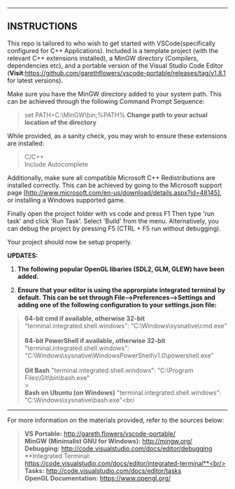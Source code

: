-------------
INSTRUCTIONS
-------------
This repo is tailored to who wish to get started with VSCode(specifically configured for C++ Applications).
Included is a template project (with the relevant C++ extensions installed), a MinGW directory (Compilers, dependencies etc),
and a portable version of the Visual Studio Code Editor (**Visit**:https://github.com/garethflowers/vscode-portable/releases/tag/v1.8.1
for latest versions).

Make sure you have the MinGW directory added to your system path. This can be achieved through the following Command Prompt Sequence:

>set PATH=C:\MinGW\bin;%PATH%	**Change path to your actual location of the directory**

While provided, as a sanity check, you may wish to ensure these extensions are installed:

>C/C++<br/>
>Include Autocomplete

Additionally, make sure all compatible Microsoft C++ Redistributions are installed correctly. This can be achieved by going to the Microsoft
support page [http://www.microsoft.com/en-us/download/details.aspx?id=48145], or installing a Windows supported game.

Finally open the project folder with vs code and press F1
Then type 'run task' and click 'Run Task'. Select 'Build' from the menu.
Alternatively, you can debug the project by pressing F5 (CTRL + F5 run without debugging).

Your project should now be setup properly.

**UPDATES:**

1. **The following popular OpenGL libaries (SDL2, GLM, GLEW) have been added.**

2. **Ensure that your editor is using the approrpiate integrated terminal by default.** 
**This can be set through File-->Preferences-->Settings and adding one of the following configuration to your settings.json file:**
  
>**64-bit cmd if available, otherwise 32-bit**<br/>
>"terminal.integrated.shell.windows": "C:\\Windows\\sysnative\\cmd.exe"<br/><br/>
>**64-bit PowerShell if available, otherwise 32-bit**<br/>
>"terminal.integrated.shell.windows": "C:\\Windows\\sysnative\\WindowsPowerShell\\v1.0\\powershell.exe"<br/><br/>
>**Git Bash**
>"terminal.integrated.shell.windows": "C:\\Program Files\\Git\\bin\\bash.exe"<br/>><br/>
>**Bash on Ubuntu (on Windows)**
>"terminal.integrated.shell.windows": "C:\\Windows\\sysnative\\bash.exe"<br/


---------------------------------------------------------------------------
For more information on the materials provided, refer to the sources below:

>**VS Portable:** http://gareth.flowers/vscode-portable/<br/>
>**MinGW (Minimalist GNU for Windows):** http://mingw.org/<br/>
>**Debugging:** http://code.visualstudio.com/docs/editor/debugging<br/>
>**Integrated Terminal: https://code.visualstudio.com/docs/editor/integrated-terminal**<br/>
>**Tasks:** http://code.visualstudio.com/docs/editor/tasks<br/>
>**OpenGL Documentation:** https://www.opengl.org/<br/>
